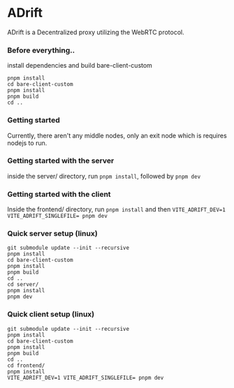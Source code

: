 # ADrift
ADrift is a Decentralized proxy utilizing the WebRTC protocol.

### Before everything..
install dependencies and build bare-client-custom
```
pnpm install
cd bare-client-custom
pnpm install
pnpm build
cd ..
```

### Getting started
Currently, there aren't any middle nodes, only an exit node which is requires nodejs to run.

### Getting started with the server
inside the server/ directory, run `pnpm install`, followed by `pnpm dev`

### Getting started with the client
Inside the frontend/ directory, run `pnpm install` and then `VITE_ADRIFT_DEV=1 VITE_ADRIFT_SINGLEFILE= pnpm dev`


### Quick server setup (linux)
```
git submodule update --init --recursive
pnpm install
cd bare-client-custom
pnpm install
pnpm build
cd ..
cd server/
pnpm install
pnpm dev
```

### Quick client setup (linux)
```
git submodule update --init --recursive
pnpm install
cd bare-client-custom
pnpm install
pnpm build
cd ..
cd frontend/
pnpm install
VITE_ADRIFT_DEV=1 VITE_ADRIFT_SINGLEFILE= pnpm dev
```